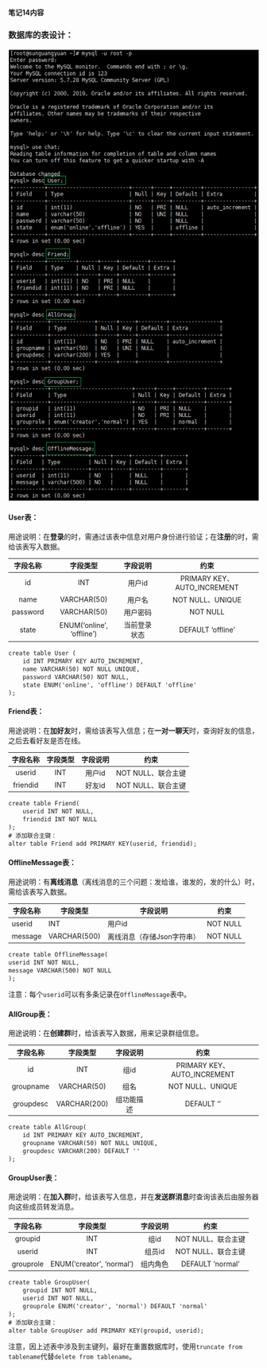 **笔记14内容**

### 数据库的表设计：

![image-20230909123309261](image/image-20230909123309261.png)

#### User表：

用途说明：在**登录**的时，需通过该表中信息对用户身份进行验证；在**注册**的时，需给该表写入数据。

| 字段名称 |         字段类型          |   字段说明   |             约束             |
| :------: | :-----------------------: | :----------: | :--------------------------: |
|    id    |            INT            |    用户id    | PRIMARY KEY、AUTO\_INCREMENT |
|   name   |        VARCHAR(50)        |    用户名    |       NOT NULL、UNIQUE       |
| password |        VARCHAR(50)        |   用户密码   |           NOT NULL           |
|  state   | ENUM(‘online’, ‘offline’) | 当前登录状态 |      DEFAULT ‘offline’       |

```mysql
create table User (
    id INT PRIMARY KEY AUTO_INCREMENT, 
    name VARCHAR(50) NOT NULL UNIQUE, 
    password VARCHAR(50) NOT NULL, 
    state ENUM('online', 'offline') DEFAULT 'offline'
);
```

#### Friend表：

用途说明：在**加好友**时，需给该表写入信息；在**一对一聊天**时，查询好友的信息，之后去看好友是否在线。

| 字段名称 | 字段类型 | 字段说明 |        约束        |
| :------: | :------: | :------: | :----------------: |
|  userid  |   INT    |  用户id  | NOT NULL、联合主键 |
| friendid |   INT    |  好友id  | NOT NULL、联合主键 |

```mysql
create table Friend(
    userid INT NOT NULL, 
    friendid INT NOT NULL
);
# 添加联合主键：
alter table Friend add PRIMARY KEY(userid, friendid);
```

#### OfflineMessage表：

用途说明：有**离线消息**（离线消息的三个问题：发给谁，谁发的，发的什么）时，需给该表写入数据。

| 字段名称 | 字段类型     | 字段说明                   | 约束     |
| -------- | ------------ | -------------------------- | -------- |
| userid   | INT          | 用户id                     | NOT NULL |
| message  | VARCHAR(500) | 离线消息（存储Json字符串） | NOT NULL |

```mysql
create table OfflineMessage(
userid INT NOT NULL, 
message VARCHAR(500) NOT NULL
);
```

注意：每个`userid`可以有多条记录在`OfflineMessage`表中。

#### AllGroup表：

用途说明：在**创建群**时，给该表写入数据，用来记录群组信息。

| 字段名称  |   字段类型   |  字段说明  |             约束             |
| :-------: | :----------: | :--------: | :--------------------------: |
|    id     |     INT      |    组id    | PRIMARY KEY、AUTO\_INCREMENT |
| groupname | VARCHAR(50)  |    组名    |       NOT NULL、UNIQUE       |
| groupdesc | VARCHAR(200) | 组功能描述 |          DEFAULT ‘’          |

```mysql
create table AllGroup(
    id INT PRIMARY KEY AUTO_INCREMENT, 
    groupname VARCHAR(50) NOT NULL UNIQUE, 
    groupdesc VARCHAR(200) DEFAULT ''
);
```

#### GroupUser表：

用途说明：在**加入群**时，给该表写入信息，并在**发送群消息**时查询该表后由服务器向这些成员转发消息。

| 字段名称  |         字段类型          | 字段说明 |        约束        |
| :-------: | :-----------------------: | :------: | :----------------: |
|  groupid  |            INT            |   组id   | NOT NULL、联合主键 |
|  userid   |            INT            |  组员id  | NOT NULL、联合主键 |
| grouprole | ENUM(‘creator’, ‘normal’) | 组内角色 |  DEFAULT ‘normal’  |

```mysql
create table GroupUser(
    groupid INT NOT NULL, 
    userid INT NOT NULL, 
    grouprole ENUM('creator', 'normal') DEFAULT 'normal'
);
# 添加联合主键：
alter table GroupUser add PRIMARY KEY(groupid, userid);
```

注意，因上述表中涉及到主键列，最好在重置数据库时，使用`truncate from tablename`代替`delete from tablename`。
